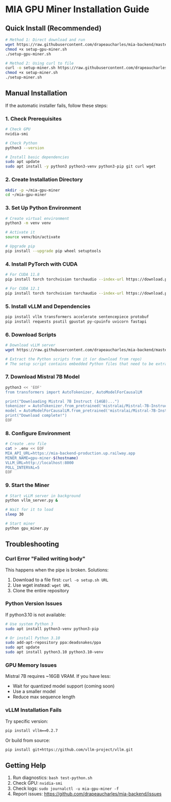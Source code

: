 # MIA GPU Miner Installation Guide

## Quick Install (Recommended)

```bash
# Method 1: Direct download and run
wget https://raw.githubusercontent.com/drapeaucharles/mia-backend/master/mia-miner/setup-gpu-miner.sh
chmod +x setup-gpu-miner.sh
./setup-gpu-miner.sh

# Method 2: Using curl to file
curl -o setup-miner.sh https://raw.githubusercontent.com/drapeaucharles/mia-backend/master/mia-miner/setup-gpu-miner.sh
chmod +x setup-miner.sh
./setup-miner.sh
```

## Manual Installation

If the automatic installer fails, follow these steps:

### 1. Check Prerequisites

```bash
# Check GPU
nvidia-smi

# Check Python
python3 --version

# Install basic dependencies
sudo apt update
sudo apt install -y python3 python3-venv python3-pip git curl wget
```

### 2. Create Installation Directory

```bash
mkdir -p ~/mia-gpu-miner
cd ~/mia-gpu-miner
```

### 3. Set Up Python Environment

```bash
# Create virtual environment
python3 -m venv venv

# Activate it
source venv/bin/activate

# Upgrade pip
pip install --upgrade pip wheel setuptools
```

### 4. Install PyTorch with CUDA

```bash
# For CUDA 11.8
pip install torch torchvision torchaudio --index-url https://download.pytorch.org/whl/cu118

# For CUDA 12.1
pip install torch torchvision torchaudio --index-url https://download.pytorch.org/whl/cu121
```

### 5. Install vLLM and Dependencies

```bash
pip install vllm transformers accelerate sentencepiece protobuf
pip install requests psutil gpustat py-cpuinfo uvicorn fastapi
```

### 6. Download Scripts

```bash
# Download vLLM server
wget https://raw.githubusercontent.com/drapeaucharles/mia-backend/master/mia-miner/setup-gpu-miner.sh -O setup.sh

# Extract the Python scripts from it (or download from repo)
# The setup script contains embedded Python files that need to be extracted
```

### 7. Download Mistral 7B Model

```bash
python3 << 'EOF'
from transformers import AutoTokenizer, AutoModelForCausalLM

print("Downloading Mistral 7B Instruct (14GB)...")
tokenizer = AutoTokenizer.from_pretrained('mistralai/Mistral-7B-Instruct-v0.2')
model = AutoModelForCausalLM.from_pretrained('mistralai/Mistral-7B-Instruct-v0.2', torch_dtype='auto')
print("Download complete!")
EOF
```

### 8. Configure Environment

```bash
# Create .env file
cat > .env << EOF
MIA_API_URL=https://mia-backend-production.up.railway.app
MINER_NAME=gpu-miner-$(hostname)
VLLM_URL=http://localhost:8000
POLL_INTERVAL=5
EOF
```

### 9. Start the Miner

```bash
# Start vLLM server in background
python vllm_server.py &

# Wait for it to load
sleep 30

# Start miner
python gpu_miner.py
```

## Troubleshooting

### Curl Error "Failed writing body"

This happens when the pipe is broken. Solutions:
1. Download to a file first: `curl -o setup.sh URL`
2. Use wget instead: `wget URL`
3. Clone the entire repository

### Python Version Issues

If python3.10 is not available:
```bash
# Use system Python 3
sudo apt install python3-venv python3-pip

# Or install Python 3.10
sudo add-apt-repository ppa:deadsnakes/ppa
sudo apt update
sudo apt install python3.10 python3.10-venv
```

### GPU Memory Issues

Mistral 7B requires ~16GB VRAM. If you have less:
- Wait for quantized model support (coming soon)
- Use a smaller model
- Reduce max sequence length

### vLLM Installation Fails

Try specific version:
```bash
pip install vllm==0.2.7
```

Or build from source:
```bash
pip install git+https://github.com/vllm-project/vllm.git
```

## Getting Help

1. Run diagnostics: `bash test-python.sh`
2. Check GPU: `nvidia-smi`
3. Check logs: `sudo journalctl -u mia-gpu-miner -f`
4. Report issues: https://github.com/drapeaucharles/mia-backend/issues